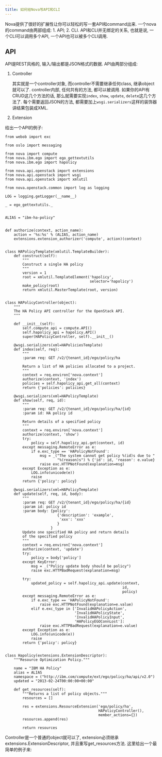 ```yaml
---
title: 如何给Nova写API和CLI
---
```


Nova提供了很好的扩展性让你可以轻松的写一套API和command出来. 一个nova的command由两部组成: 1.  API; 2. CLI. API和CLI并无绑定的关系, 也就是说, 一个CLI可以调用多个API, 一个API也可以被多个CLI调用.

## API

API是REST风格的, 输入/输出都是JSON格式的数据. API由两部分组成:

1. Controller

    其实就是一个controller对象, 而controller不需要继承任何class, 继承object就可以了. controller内部, 任何共有的方法, 都可以被调用. 如果你的API有CRUD这几个方法的话, 那么就需要实现`index`, `show`, `update`, `delete`这几个方法了. 每个需要返回JSON的方法, 都需要加上`wsgi.serializers`这样的装饰器讲结果包装成XML.

2. Extension



给出一个API的例子:

    from webob import exc

    from oslo import messaging

    from nova import compute
    from nova.ibm.ego import ego_gettextutils
    from nova.ibm.ego import hapolicy

    from nova.api.openstack import extensions
    from nova.api.openstack import wsgi
    from nova.api.openstack import xmlutil

    from nova.openstack.common import log as logging

    LOG = logging.getLogger(__name__)

    _ = ego_gettextutils._


    ALIAS = "ibm-ha-policy"


    def authorize(context, action_name):
        action = '%s:%s' % (ALIAS, action_name)
        extensions.extension_authorizer('compute', action)(context)


    class HAPolicyTemplate(xmlutil.TemplateBuilder):
        def construct(self):
            """
            Construct a single HA policy
            """
            version = 1
            root = xmlutil.TemplateElement('hapolicy',
                                           selector='hapolicy')
            make_policy(root)
            return xmlutil.MasterTemplate(root, version)


    class HAPolicyController(object):
        """
        The HA Policy API controller for the OpenStack API.
        """

        def __init__(self):
            self.compute_api = compute.API()
            self.hapolicy_api = hapolicy.API()
            super(HAPolicyController, self).__init__()

        @wsgi.serializers(xml=HAPoliciesTemplate)
        def index(self, req):
            """
            :param req: GET /v2/{tenant_id}/ego/policy/ha

            Return a list of HA policies allocated to a project.
            """
            context = req.environ['nova.context']
            authorize(context, 'index')
            policies = self.hapolicy_api.get_all(context)
            return {'policies': policies}

        @wsgi.serializers(xml=HAPolicyTemplate)
        def show(self, req, id):
            """
            :param req: GET /v2/{tenant_id}/ego/policy/ha/{id}
            :param id: HA policy id

            Return details of a specified policy
            """
            context = req.environ['nova.context']
            authorize(context, 'show')
            try:
                policy = self.hapolicy_api.get(context, id)
            except messaging.RemoteError as e:
                if e.exc_type == 'HAPolicyNotFound':
                    msg = _("The system cannot get policy %(id)s due to "
                            "%(reason)s") % {'id': id, 'reason': e.value}
                    raise exc.HTTPNotFound(explanation=msg)
            except Exception as e:
                LOG.info(unicode(e))
                raise
            return {'policy': policy}

        @wsgi.serializers(xml=HAPolicyTemplate)
        def update(self, req, id, body):
            """
            :param req: GET /v2/{tenant_id}/ego/policy/ha/{id}
            :param id: policy id
            :param body: {policy':
                            {'description': 'example',
                             'xxx': 'xxx'
                            }
                         }
            Update one specified HA policy and return details
            of the specified policy
            """
            context = req.environ['nova.context']
            authorize(context, 'update')
            try:
                policy = body['policy']
            except KeyError:
                msg = _("Policy update body should be policy")
                raise exc.HTTPBadRequest(explanation=msg)

            try:
                updated_policy = self.hapolicy_api.update(context,
                                                          id,
                                                          policy)
            except messaging.RemoteError as e:
                if e.exc_type == 'HAPolicyNotFound':
                    raise exc.HTTPNotFound(explanation=e.value)
                elif e.exc_type in ['InvalidHAPolicyAction',
                                    'InvalidHAPolicyState',
                                    'InvalidHAPolicyInput',
                                    'HAPolicyEGOConnLost']:
                    raise exc.HTTPBadRequest(explanation=e.value)
            except Exception as e:
                LOG.info(unicode(e))
                raise
            return {'policy': policy}


    class Hapolicy(extensions.ExtensionDescriptor):
        """Resource Optimization Policy."""

        name = "IBM HA Policy"
        alias = ALIAS
        namespace = ("http://ibm.com/compute/ext/ego/policy/ha/api/v2.0")
        updated = "2013-02-24T00:00:00+00:00"

        def get_resources(self):
            """Returns a list of policy objects."""
            resources = []

            res = extensions.ResourceExtension('ego/policy/ha',
                                               HAPolicyController(),
                                               member_actions={})
            resources.append(res)

            return resources



Controller是一个普通的object就可以了, extension必须继承extensions.ExtensionDescriptor, 并且重写get_resources方法. 这里给出一个最简单的例子来:


